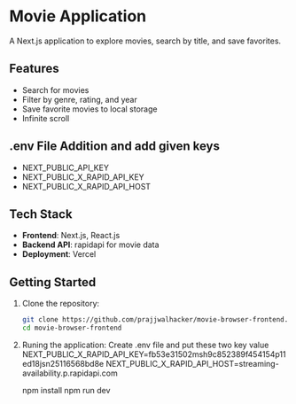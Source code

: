 # Movie Application

A Next.js application to explore movies, search by title, and save favorites.

## Features
- Search for movies
- Filter by genre, rating, and year
- Save favorite movies to local storage
- Infinite scroll

## .env File Addition and add given keys
- NEXT_PUBLIC_API_KEY
- NEXT_PUBLIC_X_RAPID_API_KEY
- NEXT_PUBLIC_X_RAPID_API_HOST






## Tech Stack
- **Frontend**: Next.js, React.js
- **Backend API**: rapidapi for movie data
- **Deployment**: Vercel

## Getting Started

1. Clone the repository:
   ```bash
   git clone https://github.com/prajjwalhacker/movie-browser-frontend.git
   cd movie-browser-frontend

2. Runing the application: 
   Create .env file and put these two key value
   NEXT_PUBLIC_X_RAPID_API_KEY=fb53e31502msh9c852389f454154p11ed18jsn25116568bd8e
   NEXT_PUBLIC_X_RAPID_API_HOST=streaming-availability.p.rapidapi.com
   
   npm install
   npm run dev

